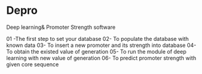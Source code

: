 # Depro
Deep learning&amp; Promoter Strength software

01 -The first step to set your database
02- To populate the database with known data
03- To insert a new promoter and its strength into database
04- To obtain the existed value of generation
05- To run the module of deep learning with new value of generation
06- To predict promoter strength with given core sequence
